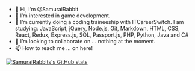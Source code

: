 - 👋 Hi, I’m @SamuraiRabbit
- 👀 I’m interested in game development.
- 🌱 I’m currently doing a coding traineeship with ITCareerSwitch. I am studying: JavaScript, jQuery, Node.js, Git, Markdown, HTML, CSS, React, Redux, Express.js, SQL, Passport.js, PHP, Python, Java and C# 
- 💞️ I’m looking to collaborate on ... nothing at the moment.
- 📫 How to reach me ... on here!

<!---
SamuraiRabbit/SamuraiRabbit is a ✨ special ✨ repository because its `README.md` (this file) appears on your GitHub profile.
You can click the Preview link to take a look at your changes.
--->

[![SamuraiRabbits's GitHub stats](https://github-readme-stats.vercel.app/api?username=SamuraiRabbit)](https://github.com/anuraghazra/github-readme-stats)



